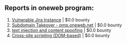 ## Reports in oneweb program:
1. [Vulnerable Jira Instance](https://hackerone.com/reports/1352461) | $0.0 bounty
2. [Subdomain Takeover - pmp.oneweb.net](https://hackerone.com/reports/1390093) | $0.0 bounty
3. [text injection and content spoofing](https://hackerone.com/reports/1353200) | $0.0 bounty
4. [ Cross-site scripting (DOM-based)](https://hackerone.com/reports/1512644) | $0.0 bounty